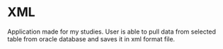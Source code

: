 # XML
Application made for my studies. User is able to pull data from selected table from oracle database and saves it in xml format file.

